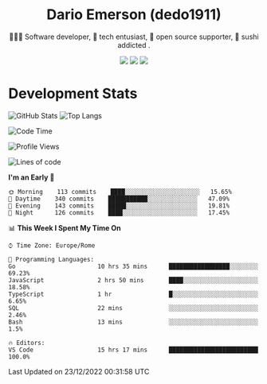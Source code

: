 <div align="center">
  
# Dario Emerson (dedo1911)
👨🏼‍💻 Software developer, 🔧 tech entusiast, 🙌 open source supporter, 🍣 sushi addicted .

[![](https://img.shields.io/badge/-Linkedin-informational?style=for-the-badge&logo=linkedin&logoColor=white&color=2867B2)](http://linkedin.com/in/dedo1911)
[![](https://img.shields.io/badge/-Telegram-informational?style=for-the-badge&logo=telegram&logoColor=white&color=0088cc)](https://t.me/dedo1911)
[![](https://img.shields.io/badge/-Facebook-informational?style=for-the-badge&logo=facebook&logoColor=white&color=3b5998)](https://fb.com/dedo1911)

</div>

# Development Stats

![GitHub Stats](https://github-readme-stats.vercel.app/api?username=dedo1911&hide=&count_private=true&title_color=84cc16&text_color=ffffff&icon_color=84cc16&bg_color=1c1917&hide_border=true&border_radius=0&show_icons=true)
![Top Langs](https://github-readme-stats.vercel.app/api/top-langs/?username=dedo1911&theme=chartreuse-dark&layout=compact)

<!--START_SECTION:waka-->
![Code Time](http://img.shields.io/badge/Code%20Time-1%2C156%20hrs%2019%20mins-blue)

![Profile Views](http://img.shields.io/badge/Profile%20Views-0-blue)

![Lines of code](https://img.shields.io/badge/From%20Hello%20World%20I%27ve%20Written-52%20Thousand%20lines%20of%20code-blue)

**I'm an Early 🐤** 

```text
🌞 Morning    113 commits    ████░░░░░░░░░░░░░░░░░░░░░   15.65% 
🌆 Daytime    340 commits    ███████████░░░░░░░░░░░░░░   47.09% 
🌃 Evening    143 commits    █████░░░░░░░░░░░░░░░░░░░░   19.81% 
🌙 Night      126 commits    ████░░░░░░░░░░░░░░░░░░░░░   17.45%

```


📊 **This Week I Spent My Time On** 

```text
⌚︎ Time Zone: Europe/Rome

💬 Programming Languages: 
Go                       10 hrs 35 mins      █████████████████░░░░░░░░   69.23% 
JavaScript               2 hrs 50 mins       ████░░░░░░░░░░░░░░░░░░░░░   18.58% 
TypeScript               1 hr                █░░░░░░░░░░░░░░░░░░░░░░░░   6.65% 
SQL                      22 mins             ░░░░░░░░░░░░░░░░░░░░░░░░░   2.46% 
Bash                     13 mins             ░░░░░░░░░░░░░░░░░░░░░░░░░   1.5%

🔥 Editors: 
VS Code                  15 hrs 17 mins      █████████████████████████   100.0%

```


 Last Updated on 23/12/2022 00:31:58 UTC
<!--END_SECTION:waka-->

<!--
**dedo1911/dedo1911** is a ✨ _special_ ✨ repository because its `README.md` (this file) appears on your GitHub profile.

Here are some ideas to get you started:

- 🔭 I’m currently working on ...
- 🌱 I’m currently learning ...
- 👯 I’m looking to collaborate on ...
- 🤔 I’m looking for help with ...
- 💬 Ask me about ...
- 📫 How to reach me: ...
- 😄 Pronouns: ...
- ⚡ Fun fact: ...
-->
